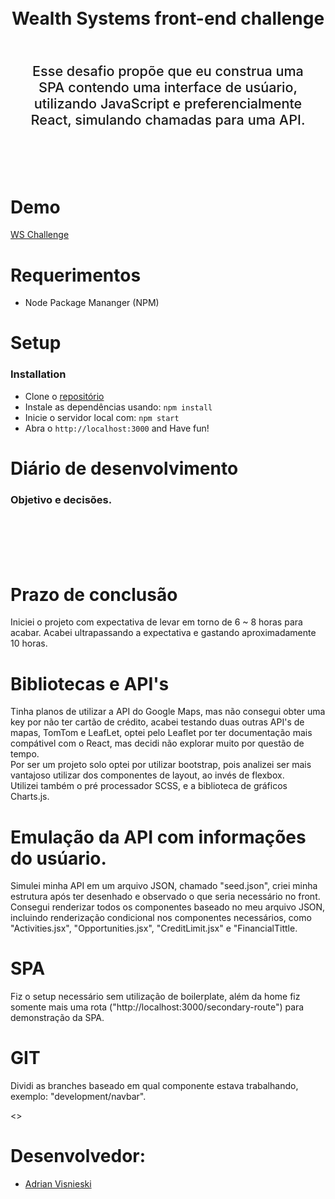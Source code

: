 <div align=center>
    <h1 align=center>
        <br>
        Wealth Systems front-end challenge 
        <br>
    </h1>
    <p style="font-size: 1.35rem; font-weight: 500; padding: 2rem; text-align: center"> Esse desafio propõe que eu construa uma SPA contendo uma interface de usúario, utilizando JavaScript e preferencialmente React, simulando chamadas para uma API.  </p>
    <br>
</div>

# Demo

[WS Challenge](https://ws-frontend-challenge.herokuapp.com/)

# Requerimentos

- Node Package Mananger (NPM)

# Setup

### Installation

- Clone o [repositório]('https://github.com/adriansdk/WS-Challenge.git')
- Instale as dependências usando: `npm install`
- Inicie o servidor local com: `npm start`
- Abra o `http://localhost:3000` and Have fun!

# Diário de desenvolvimento

### Objetivo e decisões.

<p style="font-size: 1.35rem; font-weight: 500; padding: 2rem;">

# Prazo de conclusão

Iniciei o projeto com expectativa de levar em torno de 6 ~ 8 horas para acabar. Acabei ultrapassando a expectativa e gastando aproximadamente 10 horas. <br>

# Bibliotecas e API's

Tinha planos de utilizar a API do Google Maps, mas não consegui obter uma key por não ter cartão de crédito, acabei testando duas outras API's de mapas, TomTom e LeafLet, optei pelo Leaflet por ter documentação mais compátivel com o React, mas decidi não explorar muito por questão de tempo.<br>
Por ser um projeto solo optei por utilizar bootstrap, pois analizei ser mais vantajoso utilizar dos componentes de layout, ao invés de flexbox. <br>
Utilizei também o pré processador SCSS, e a biblioteca de gráficos Charts.js.

# Emulação da API com informações do usúario.

Simulei minha API em um arquivo JSON, chamado "seed.json", criei minha estrutura após ter desenhado e observado o que seria necessário no front. <br>
Consegui renderizar todos os componentes baseado no meu arquivo JSON, incluindo renderização condicional nos componentes necessários, como "Activities.jsx", "Opportunities.jsx", "CreditLimit.jsx" e "FinancialTittle.

# SPA

Fiz o setup necessário sem utilização de boilerplate, além da home fiz somente mais uma rota ("http://localhost:3000/secondary-route") para demonstração da SPA.

# GIT

Dividi as branches baseado em qual componente estava trabalhando, exemplo: "development/navbar".

</p>

<>

# Desenvolvedor:

- [Adrian Visnieski](https://github.com/adriansdk)
